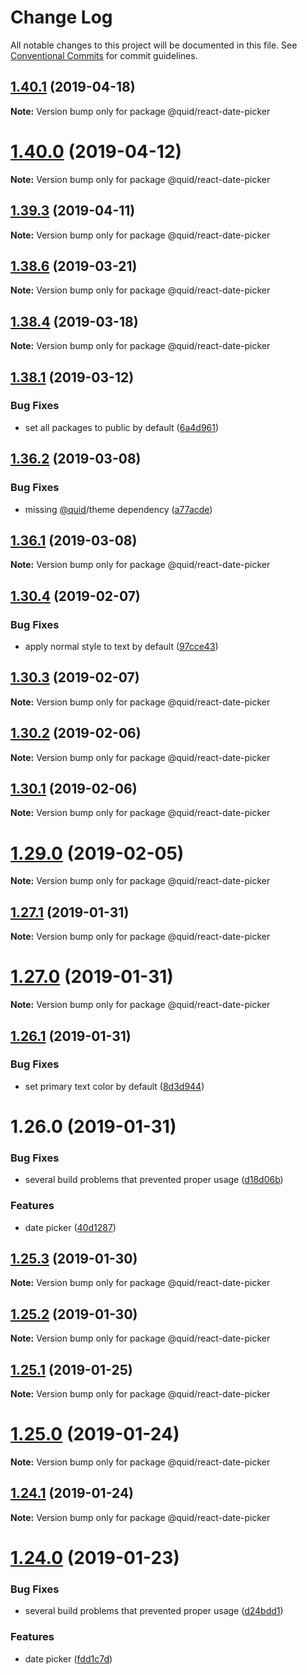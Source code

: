 # Change Log

All notable changes to this project will be documented in this file.
See [Conventional Commits](https://conventionalcommits.org) for commit guidelines.

## [1.40.1](https://github.com/quid/refraction/tree/master/packages/react-date-picker/compare/v1.40.0...v1.40.1) (2019-04-18)

**Note:** Version bump only for package @quid/react-date-picker





# [1.40.0](https://github.com/quid/refraction/tree/master/packages/react-date-picker/compare/v1.39.3...v1.40.0) (2019-04-12)

**Note:** Version bump only for package @quid/react-date-picker





## [1.39.3](https://github.com/quid/refraction/tree/master/packages/react-date-picker/compare/v1.39.2...v1.39.3) (2019-04-11)

**Note:** Version bump only for package @quid/react-date-picker





## [1.38.6](https://github.com/quid/refraction/tree/master/packages/react-date-picker/compare/v1.38.5...v1.38.6) (2019-03-21)

**Note:** Version bump only for package @quid/react-date-picker





## [1.38.4](https://github.com/quid/refraction/tree/master/packages/react-date-picker/compare/v1.38.3...v1.38.4) (2019-03-18)

**Note:** Version bump only for package @quid/react-date-picker





## [1.38.1](https://github.com/quid/refraction/tree/master/packages/react-date-picker/compare/v1.38.0...v1.38.1) (2019-03-12)


### Bug Fixes

* set all packages to public by default ([6a4d961](https://github.com/quid/refraction/tree/master/packages/react-date-picker/commit/6a4d961))





## [1.36.2](https://github.com/quid/refraction/tree/master/packages/react-date-picker/compare/v1.36.1...v1.36.2) (2019-03-08)


### Bug Fixes

* missing [@quid](https://github.com/quid)/theme dependency ([a77acde](https://github.com/quid/refraction/tree/master/packages/react-date-picker/commit/a77acde))





## [1.36.1](https://github.com/quid/refraction/tree/master/packages/react-date-picker/compare/v1.36.0...v1.36.1) (2019-03-08)

**Note:** Version bump only for package @quid/react-date-picker





## [1.30.4](https://github.com/quid/refraction/tree/master/packages/react-date-picker/compare/v1.30.3...v1.30.4) (2019-02-07)


### Bug Fixes

* apply normal style to text by default ([97cce43](https://github.com/quid/refraction/tree/master/packages/react-date-picker/commit/97cce43))





## [1.30.3](https://github.com/quid/refraction/tree/master/packages/react-date-picker/compare/v1.30.2...v1.30.3) (2019-02-07)

**Note:** Version bump only for package @quid/react-date-picker





## [1.30.2](https://github.com/quid/refraction/tree/master/packages/react-date-picker/compare/v1.30.1...v1.30.2) (2019-02-06)

**Note:** Version bump only for package @quid/react-date-picker





## [1.30.1](https://github.com/quid/refraction/tree/master/packages/react-date-picker/compare/v1.30.0...v1.30.1) (2019-02-06)

**Note:** Version bump only for package @quid/react-date-picker





# [1.29.0](https://github.com/quid/refraction/tree/master/packages/react-date-picker/compare/v1.28.0...v1.29.0) (2019-02-05)

**Note:** Version bump only for package @quid/react-date-picker





## [1.27.1](https://github.com/quid/refraction/tree/master/packages/react-date-picker/compare/v1.27.0...v1.27.1) (2019-01-31)

**Note:** Version bump only for package @quid/react-date-picker





# [1.27.0](https://github.com/quid/refraction/tree/master/packages/react-date-picker/compare/v1.26.1...v1.27.0) (2019-01-31)

**Note:** Version bump only for package @quid/react-date-picker





## [1.26.1](https://github.com/quid/refraction/tree/master/packages/react-date-picker/compare/v1.26.0...v1.26.1) (2019-01-31)


### Bug Fixes

* set primary text color by default ([8d3d944](https://github.com/quid/refraction/tree/master/packages/react-date-picker/commit/8d3d944))





# 1.26.0 (2019-01-31)


### Bug Fixes

* several build problems that prevented proper usage ([d18d06b](https://github.com/quid/refraction/tree/master/packages/react-date-picker/commit/d18d06b))


### Features

* date picker ([40d1287](https://github.com/quid/refraction/tree/master/packages/react-date-picker/commit/40d1287))





## [1.25.3](https://github.com/quid/refraction/tree/master/packages/react-date-picker/compare/v1.25.2...v1.25.3) (2019-01-30)

**Note:** Version bump only for package @quid/react-date-picker





## [1.25.2](https://github.com/quid/refraction/tree/master/packages/react-date-picker/compare/v1.25.1...v1.25.2) (2019-01-30)

**Note:** Version bump only for package @quid/react-date-picker





## [1.25.1](https://github.com/quid/refraction/compare/v1.25.0...v1.25.1) (2019-01-25)

**Note:** Version bump only for package @quid/react-date-picker





# [1.25.0](https://github.com/quid/refraction/compare/v1.24.1...v1.25.0) (2019-01-24)

**Note:** Version bump only for package @quid/react-date-picker





## [1.24.1](https://github.com/quid/refraction/compare/v1.24.0...v1.24.1) (2019-01-24)

**Note:** Version bump only for package @quid/react-date-picker





# [1.24.0](https://github.com/quid/refraction/compare/v1.23.0...v1.24.0) (2019-01-23)


### Bug Fixes

* several build problems that prevented proper usage ([d24bdd1](https://github.com/quid/refraction/commit/d24bdd1))


### Features

* date picker ([fdd1c7d](https://github.com/quid/refraction/commit/fdd1c7d))
